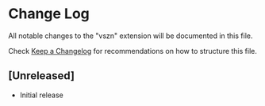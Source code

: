 # Change Log
All notable changes to the "vszn" extension will be documented in this file.

Check [Keep a Changelog](http://keepachangelog.com/) for recommendations on how to structure this file.

## [Unreleased]
- Initial release